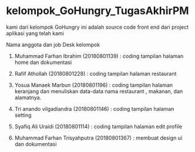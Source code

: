 # kelompok_GoHungry_TugasAkhirPM

kami dari kelompok GoHungry ini adalah source code front end dari project aplikasi yang telah kami

Nama anggota dan job Desk kelompok

1.	Muhammad Farhan Ibrahim 	(20180801139) :
 coding tampilan halaman home dan dokumentasi

2.	Rafif Athollah  			(20180801228) :
coding tampilan halaman restaurant 

3.	Yosua Manaek Marbun	 	(20180801196) : 
coding tampilan halaman keranjang dan menuliskan data-data nama restaurant , makanan, dan alamatnya.

4.	Tri anando vilgadiandra 		(20180801146) : 
coding tampilan halaman setting 

5.	Syafiq Ali Uraidi  			(20180801114) : 
coding tampilan halaman edit profile

6.	Muhammad Farhan Trisyahputra 	(20180801367) : 
membuat design ui dan dokumentasi

